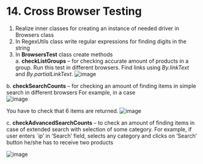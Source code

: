 # 14. Cross Browser Testing


1. Realize inner classes for creating an instance of needed driver in Browsers class 
2. In RegexUtils class write regular expressions for finding digits in the string
3. In **BrowsersTest** class create methods  
   a.	**checkListGroups** – for checking accurate amount of products in a group. Run this test in different browsers. Find links using *By.linkText* and *By.partialLinkText*.
![image](https://user-images.githubusercontent.com/22353523/129970860-d2516318-df30-49ef-9074-2faf312845bf.png)   
 

b. **checkSearchCounts** – for checking an amount of finding items in simple search in different browsers
For example, in a case   
![image](https://user-images.githubusercontent.com/22353523/129970909-7d494f6e-b932-4535-a0ff-611ad0ec7e49.png)    

You have to check that 6 items are returned.
![image](https://user-images.githubusercontent.com/22353523/129970964-c4b66977-ca23-4391-8796-b9f4ff1a06ce.png)   


c. **checkAdvancedSearchCounts** – to check an amount of finding items in case of extended search with selection of some category. For example, if user enters `ip’ in ‘Search’ field, selects any category and clicks on ‘Search’ button he/she has to receive two products

![image](https://user-images.githubusercontent.com/22353523/129971036-ee854d81-8c5a-43c7-a0ac-3597d9492af5.png)   
